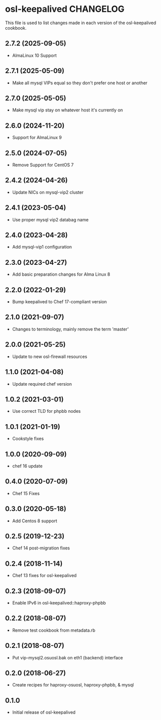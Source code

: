 osl-keepalived CHANGELOG
========================
This file is used to list changes made in each version of the
osl-keepalived cookbook.

2.7.2 (2025-09-05)
------------------
- AlmaLinux 10 Support

2.7.1 (2025-05-09)
------------------
- Make all mysql VIPs equal so they don't prefer one host or another

2.7.0 (2025-05-05)
------------------
- Make mysql vip stay on whatever host it's currently on

2.6.0 (2024-11-20)
------------------
- Support for AlmaLinux 9

2.5.0 (2024-07-05)
------------------
- Remove Support for CentOS 7

2.4.2 (2024-04-26)
------------------
- Update NICs on mysql-vip2 cluster

2.4.1 (2023-05-04)
------------------
- Use proper mysql vip2 databag name

2.4.0 (2023-04-28)
------------------
- Add mysql-vip1 configuration

2.3.0 (2023-04-27)
------------------
- Add basic preparation changes for Alma Linux 8 

2.2.0 (2022-01-29)
------------------
- Bump keepalived to Chef 17-compliant version

2.1.0 (2021-09-07)
------------------
- Changes to terminology, mainly remove the term 'master'

2.0.0 (2021-05-25)
------------------
- Update to new osl-firewall resources

1.1.0 (2021-04-08)
------------------
- Update required chef version

1.0.2 (2021-03-01)
------------------
- Use correct TLD for phpbb nodes

1.0.1 (2021-01-19)
------------------
- Cookstyle fixes

1.0.0 (2020-09-09)
------------------
- chef 16 update

0.4.0 (2020-07-09)
------------------
- Chef 15 Fixes

0.3.0 (2020-05-18)
------------------
- Add Centos 8 support

0.2.5 (2019-12-23)
------------------
- Chef 14 post-migration fixes

0.2.4 (2018-11-14)
------------------
- Chef 13 fixes for osl-keepalived

0.2.3 (2018-09-07)
------------------
- Enable IPv6 in osl-keepalived::haproxy-phpbb

0.2.2 (2018-08-07)
------------------
- Remove test cookbook from metadata.rb

0.2.1 (2018-08-07)
------------------
- Put vip-mysql2.osuosl.bak on eth1 (backend) interface

0.2.0 (2018-06-27)
------------------
- Create recipes for haproxy-osuosl, haproxy-phpbb, & mysql

0.1.0
-----
- Initial release of osl-keepalived

